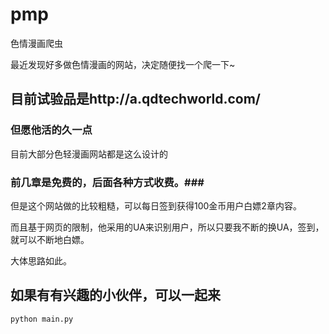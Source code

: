 # pmp
色情漫画爬虫

最近发现好多做色情漫画的网站，决定随便找一个爬一下~

## 目前试验品是http://a.qdtechworld.com/ ##

### 但愿他活的久一点 ###

目前大部分色轻漫画网站都是这么设计的

### 前几章是免费的，后面各种方式收费。###

但是这个网站做的比较粗糙，可以每日签到获得100金币用户白嫖2章内容。

而且基于网页的限制，他采用的UA来识别用户，所以只要我不断的换UA，签到，就可以不断地白嫖。

大体思路如此。

## 如果有有兴趣的小伙伴，可以一起来 ##

`python main.py`
